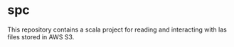 # spc

This repository contains a scala project for reading and interacting with las files stored in AWS S3.
